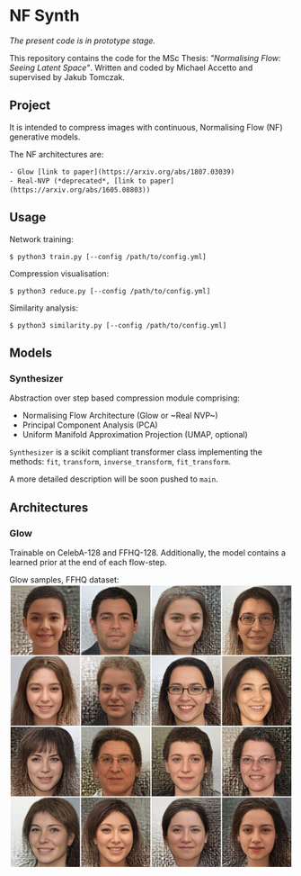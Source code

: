 # NF Synth

*The present code is in prototype stage.*

This repository contains the code for the MSc Thesis: *"Normalising Flow: Seeing Latent Space"*. Written and coded by Michael Accetto and supervised by Jakub Tomczak.

## Project

It is intended to compress images with continuous, Normalising Flow (NF) generative models.

The NF architectures are: 

	- Glow [link to paper](https://arxiv.org/abs/1807.03039)
	- Real-NVP (*deprecated*, [link to paper](https://arxiv.org/abs/1605.08803))

## Usage 

Network training:

	$ python3 train.py [--config /path/to/config.yml]

Compression visualisation:

	$ python3 reduce.py [--config /path/to/config.yml]

Similarity analysis:

	$ python3 similarity.py [--config /path/to/config.yml]

## Models

### Synthesizer

Abstraction over step based compression module comprising:

- Normalising Flow Architecture (Glow or ~Real NVP~)
- Principal Component Analysis (PCA)
- Uniform Manifold Approximation Projection (UMAP, optional)

`Synthesizer` is a scikit compliant transformer class implementing the methods: `fit`, `transform`,
`inverse_transform`, `fit_transform`.

A more detailed description will be soon pushed to `main`.


## Architectures

### Glow

Trainable on CelebA-128 and FFHQ-128.
Additionally, the model contains a learned prior at the end of each flow-step. 

Glow samples, FFHQ dataset:
![Samples on training FFHQ-128](n-16_sample_t-0.50.png)
